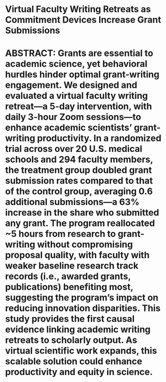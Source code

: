 # Virtual Faculty Writing Retreats as Commitment Devices Increase Grant Submissions 
# ABSTRACT: Grants are essential to academic science, yet behavioral hurdles hinder optimal grant-writing engagement. We designed and evaluated a virtual faculty writing retreat—a 5-day intervention, with daily 3-hour Zoom sessions—to enhance academic scientists’ grant-writing productivity. In a randomized trial across over 20 U.S. medical schools and 294 faculty members, the treatment group doubled grant submission rates compared to that of the control group, averaging 0.6 additional submissions—a 63% increase in the share who submitted any grant. The program reallocated ~5 hours from research to grant-writing without compromising proposal quality, with faculty with weaker baseline research track records (i.e., awarded grants, publications) benefiting most, suggesting the program’s impact on reducing innovation disparities. This study provides the first causal evidence linking academic writing retreats to scholarly output. As virtual scientific work expands, this scalable solution could enhance productivity and equity in science. 
